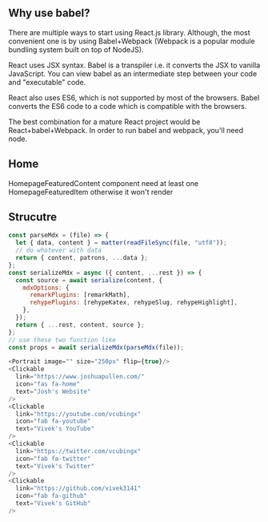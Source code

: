 ## Why use babel?

There are multiple ways to start using React.js library. Although, the most convenient one is by using Babel+Webpack (Webpack is a popular module bundling system built on top of NodeJS).

React uses JSX syntax. Babel is a transpiler i.e. it converts the JSX to vanilla JavaScript. You can view babel as an intermediate step between your code and "executable" code.

React also uses ES6, which is not supported by most of the browsers. Babel converts the ES6 code to a code which is compatible with the browsers.

The best combination for a mature React project would be React+babel+Webpack. In order to run babel and webpack, you'll need node.

## Home

HomepageFeaturedContent component need at least one HomepageFeaturedItem otherwise it won't render

## Strucutre

```js
const parseMdx = (file) => {
  let { data, content } = matter(readFileSync(file, "utf8"));
  // do whatever with data
  return { content, patrons, ...data };
};
const serializeMdx = async ({ content, ...rest }) => {
  const source = await serialize(content, {
    mdxOptions: {
      remarkPlugins: [remarkMath],
      rehypePlugins: [rehypeKatex, rehypeSlug, rehypeHighlight],
    },
  });
  return { ...rest, content, source };
};
// use these two function like
const props = await serializeMdx(parseMdx(file));
```

```js
<Portrait image="" size="250px" flip={true}/>
<Clickable
  link="https://www.joshuapullen.com/"
  icon="fas fa-home"
  text="Josh's Website"
/>
<Clickable
  link="https://youtube.com/vcubingx"
  icon="fab fa-youtube"
  text="Vivek's YouTube"
/>
<Clickable
  link="https://twitter.com/vcubingx"
  icon="fab fa-twitter"
  text="Vivek's Twitter"
/>
<Clickable
  link="https://github.com/vivek3141"
  icon="fab fa-github"
  text="Vivek's GitHub"
/>
```
